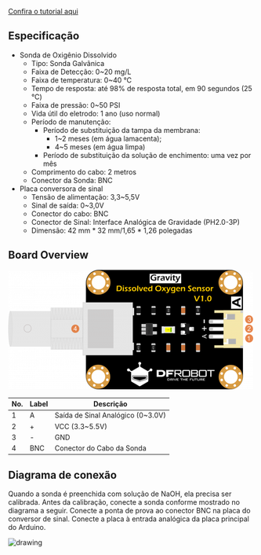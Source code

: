 [Confira o tutorial aqui](https://www.dfrobot.com/wiki/index.php/Gravity:_Analog_Dissolved_Oxygen_Sensor_SKU:SEN0237)


## Especificação
- Sonda de Oxigênio Dissolvido
  - Tipo: Sonda Galvânica
  - Faixa de Detecção: 0~20 mg/L
  - Faixa de temperatura: 0~40 ℃
  - Tempo de resposta: até 98% de resposta total, em 90 segundos (25 ℃)
  - Faixa de pressão: 0~50 PSI
  - Vida útil do eletrodo: 1 ano (uso normal)
  - Período de manutenção:
    - Período de substituição da tampa da membrana:
      - 1~2 meses (em água lamacenta);
      - 4~5 meses (em água limpa)
    - Período de substituição da solução de enchimento: uma vez por mês
  - Comprimento do cabo: 2 metros
  - Conector da Sonda: BNC
- Placa conversora de sinal
  - Tensão de alimentação: 3,3~5,5V
  - Sinal de saída: 0~3,0V
  - Conector do cabo: BNC
  - Conector de Sinal: Interface Analógica de Gravidade (PH2.0-3P)
  - Dimensão: 42 mm * 32 mm/1,65 * 1,26 polegadas


## Board Overview
![N|Solid](https://raw.githubusercontent.com/DFRobot/Wiki/master/Resource/Oxygen_board_function.png)

| No.	| Label | Descrição
| ------ | ------ | ------ |
| 1	| A	| Saída de Sinal Analógico (0~3.0V)
| 2	| +	| VCC (3.3~5.5V)
| 3	| -	| GND
| 4	| BNC	| Conector do Cabo da Sonda


## Diagrama de conexão
Quando a sonda é preenchida com solução de NaOH, ela precisa ser calibrada. Antes da calibração, conecte a sonda conforme mostrado no diagrama a seguir. Conecte a ponta de prova ao conector BNC na placa do conversor de sinal. Conecte a placa à entrada analógica da placa principal do Arduino.

<img src="https://user-images.githubusercontent.com/37712508/215746679-cbc7919f-2d47-4e8b-b1d7-e864aa346135.png" alt="drawing" width="600"/>


